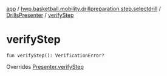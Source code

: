 [app](../../index.md) / [hwp.basketball.mobility.drillpreparation.step.selectdrill](../index.md) / [DrillsPresenter](index.md) / [verifyStep](.)

# verifyStep

`fun verifyStep(): VerificationError?`

Overrides [Presenter.verifyStep](../-drills-contract/-presenter/verify-step.md)

